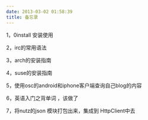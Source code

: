 ```yaml
---
date: 2013-03-02 01:58:39
title: 备忘录
---
```



<p> 1，0install 安装使用 </p> 
<p> 2，irc的常用语法 </p> 
<p> 3，arch的安装指南 </p> 
<p> 4，suse的安装指南 </p> 
<p> 5，使用osc的android和iphone客户端查询自己blog的内容 </p> 
<p> 6，英语入门之背单词 ，该做了 </p> 
<p> 7，将nutz的json 模块打包出来，集成到 HttpClient中去 </p>